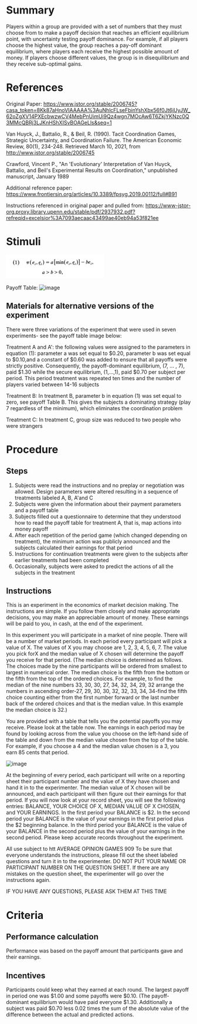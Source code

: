 # Summary
Players within a group are provided with a set of numbers that they must choose from to make a payoff decision that reaches an efficient equilibrium point, with uncertainty testing payoff dominance. For example, if all players choose the highest value, the group reaches a pay-off dominant equilibrium, where players each receive the highest possible amount of money. If players choose different values, the group is in disequilibrium and they receive sub-optimal gains.

# References
Original Paper: https://www.jstor.org/stable/2006745?casa_token=8Kk87aHnoVIAAAAA%3AuNhlcFLseFbinYshXbx56f0Jt6jUyJW_62oZgXV14PXEcbwzwCV4MebPnUimUi9Qz4wgn7MOcAw6T6ZkjYKNzc0Q3MMcQBRj3LJKnHShXISvBOAGeLls&seq=1

Van Huyck, J., Battalio, R., & Beil, R. (1990). Tacit Coordination Games, Strategic Uncertainty, and Coordination Failure. The American Economic Review, 80(1), 234-248. Retrieved March 10, 2021, from http://www.jstor.org/stable/2006745

Crawford, Vincent P., "An 'Evolutionary' Interpretation of Van Huyck, Battalio, and Beil's Experimental Results on Coordination," unpublished manuscript,   January 1989
 
 Additional reference paper: https://www.frontiersin.org/articles/10.3389/fpsyg.2019.00112/full#B91
 
 Instructions referenced in original paper and pulled from: https://www-jstor-org.proxy.library.upenn.edu/stable/pdf/2937932.pdf?refreqid=excelsior%3A7093aecaac43499ae40eb94a53f821ee
 
# Stimuli
![iamge](/images/Minimum-effort_tacit_coordination_game_Equation.png)

Payoff Table: ![image](https://user-images.githubusercontent.com/78745728/126657228-777ddce7-0bd2-467b-8c12-4a10664c64d6.png)



## Materials for alternative versions of the experiment 
There were three variations of the experiment that were used in seven experiments- see the payoff table image below: 

Treatment A and A': the following values were assigned to the parameters in equation (1): parameter a was set equal to $0.20, parameter b was set equal to $0.10,and a  constant of $0.60 was added to ensure that all payoffs were strictly positive. Consequently, the payoff-dominant equilibrium, (7, ... , 7), paid $1.30 while the secure equilibrium, (1,...,1), paid $0.70 per subject per period. This period treatment was repeated ten times and the number of players varied between 14-16 subjects

Treatment B: In treatment B, parameter b in equation (1) was set equal to zero, see payoff Table B. This gives the subjects a dominating strategy (play 7 regardless of the minimum), which eliminates the coordination problem

Treatment C: In treatment C, group size was reduced to two people who were strangers


# Procedure
## Steps
1. Subjects were read the instructions and no preplay or negotiation was allowed. Design parameters were altered resulting in a sequence of treatments labeled A, B, A'and C
2. Subjects were given the information about their payment parameters and a payoff table 
3. Subjects filled out a questionnaire to determine that they understood how to read the payoff table for treatment A, that is, map actions into money  payoff
4. After each repetition of the period game (which changed depending on treatment), the minimum  action was publicly announced and the subjects calculated their earnings for that period
5. Instructions for continuation treatments were given to the subjects after earlier treatments had been completed
6. Occasionally, subjects were asked to predict the actions of all the subjects in the treatment


## Instructions
This is an experiment in the economics of market decision  making. The instructions are simple. If you follow them closely and make appropriate decisions, you may make an appreciable amount of money. These earnings will be paid to you, in cash, at the end of the experiment.

In this experiment you will participate in a market of nine people. There will be a number of market periods. In each period every participant will pick a value of X. The values of X you may choose are 1, 2, 3, 4, 5, 6, 7. The value you pick forX and the median value of X chosen will determine the payoff you receive for that period. (The median choice is determined as follows. The choices made by the nine participants will be ordered from smallest to largest in numerical order. The median choice is the fifth from the bottom or the fifth from the top of the ordered choices. For example, to find the median of the nine numbers 33, 30, 30, 27, 34, 32, 34, 29, 32 arrange the numbers in ascending order-27, 29, 30, 30, 32, 32, 33, 34, 34-find the fifth choice counting either from the first number forward or the last number back of the ordered choices and that is the median value. In this example the median choice is 32.)

You are provided with a table that tells you the potential payoffs you may receive. Please look at the table now. The earnings in each period may be found by looking across from the value you choose on the left-hand side of the table and down from the median value chosen from the top of the table. For example, if you choose a 4 and the median value chosen is a 3, you earn 85 cents that period.

![image](https://user-images.githubusercontent.com/78745728/126657420-9ae8b3f1-77a2-48f4-af8b-bc63a69976c6.png)

At the beginning of every period, each participant will write on a reporting sheet their participant number and the value of X they have chosen and hand it in to the experimenter. The median value of X chosen will be announced, and each participant will then figure out their earnings for that period. If you will now look at your record sheet, you will see the following entries: BALANCE, YOUR CHOICE OF X, MEDIAN  VALUE OF X CHOSEN, and YOUR EARNINGS. In the first period your BALANCE is $2. In the second period your BALANCE is the value of your earnings in the first period plus the $2 beginning balance. In the third period your BALANCE is the value of your BALANCE in the second period plus the value of your earnings in the second period. Please keep accurate records throughout the experiment.

All use subject to htt AVERAGE OPINION GAMES 909
To be sure that everyone understands the instructions, please fill out the sheet labeled questions and turn it in to the experimenter. DO NOT PUT YOUR NAME OR PARTICIPANT NUMBER ON THE QUESTION SHEET. If there are any mistakes on the question sheet, the experimenter will go over the instructions again.

IF YOU HAVE ANY QUESTIONS, PLEASE ASK THEM AT THIS TIME 

# Criteria
## Performance calculation
Performance was based on the payoff amount that participants gave and their earnings. 

## Incentives
Participants could keep what they earned at each round. The largest payoff in period one was $1.00 and some payoffs were $0.10. (The payoff-dominant equilibrium would have paid everyone $1.30. Additionally a subject was paid $0.70 less 0.02 times the sum of the absolute value of the difference between the actual and predicted actions. 

